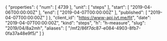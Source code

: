 {
  "properties": {
    "num": [
      4739
    ],
    "unit": [
      "steps"
    ],
    "start": [
      "2019-04-06T00:00:00Z"
    ],
    "end": [
      "2019-04-07T00:00:00Z"
    ],
    "published": [
      "2019-04-07T00:00:00Z"
    ]
  },
  "client_id": "https://www-api.jvt.me/fit",
  "date": "2019-04-07T00:00:00Z",
  "kind": "steps",
  "h": "h-measure",
  "slug": "2019/04/8a2mh",
  "aliases": [
    "/mf2/86f7dc87-e084-4903-8fb7-0fa37a48e9f5/"
  ]
}
